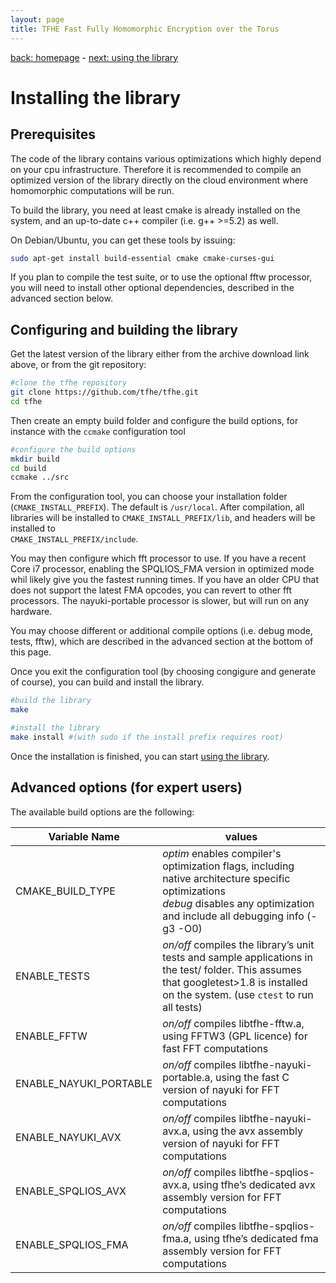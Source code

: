 ```yaml
---
layout: page
title: TFHE Fast Fully Homomorphic Encryption over the Torus
---
```

[back: homepage](index.html) -
[next: using the library](usage.html) 

# Installing the library

## Prerequisites

The code of the library contains various optimizations which highly depend on
your cpu infrastructure. Therefore it is recommended to compile an optimized 
version of the library directly on the cloud environment where homomorphic
computations will be run. 

To build the library, you need at least cmake is already installed on the
system, and an up-to-date c++ compiler (i.e. g++ >=5.2) as well.

On Debian/Ubuntu, you can get these tools by issuing:

~~~sh
sudo apt-get install build-essential cmake cmake-curses-gui
~~~

If you plan to compile the test suite, or to use the optional fftw processor,
you will need to install other optional dependencies, described in the advanced
section below. 

## Configuring and building the library

Get the latest version of the library either from the archive download link above, or from the git repository:

~~~sh
#clone the tfhe repository
git clone https://github.com/tfhe/tfhe.git
cd tfhe
~~~

Then create an empty build folder and configure the build options, for instance
with the ```ccmake``` configuration tool

~~~sh
#configure the build options
mkdir build
cd build
ccmake ../src
~~~

From the configuration tool, you can choose your installation folder
(```CMAKE_INSTALL_PREFIX```). The default is ```/usr/local```. 
After compilation, all libraries will be installed to 
```CMAKE_INSTALL_PREFIX/lib```, and headers will be installed to  
```CMAKE_INSTALL_PREFIX/include```.

You may then configure which fft processor to use. If you have a recent Core i7 
processor, enabling the SPQLIOS_FMA version in optimized mode whil likely 
give you the fastest running times. If you have an older
CPU that does not support the latest FMA opcodes, you can revert to other fft
processors. The nayuki-portable processor is slower, but will run on any
hardware.

You may choose different or additional compile options (i.e. debug mode, 
tests, fftw), which are described in the advanced section at the bottom
of this page.

Once you exit the configuration tool (by choosing congigure and generate of course),
you can build and install the library.

~~~sh
#build the library
make

#install the library
make install #(with sudo if the install prefix requires root) 
~~~

Once the installation is finished, you can start [using the library](usage.html).


## Advanced options (for expert users)

The available build options are the following:

<table>
  <thead>
    <tr>
      <th>Variable Name</th>
      <th>values</th>
    </tr>
  </thead>
  <tbody>
    <tr>
      <td>CMAKE_BUILD_TYPE</td>
      <td>
        <em>optim</em> enables compiler's optimization flags, including native 
             architecture specific optimizations<br>
        <em>debug</em> disables any optimization and include all debugging 
             info (-g3 -O0)
      </td>
    </tr>
    <tr>
      <td>ENABLE_TESTS</td>
      <td><em>on/off</em> compiles the library’s unit tests and sample applications in the test/ folder. This assumes that googletest&gt;1.8 is installed on the system. (use <code class="highlighter-rouge">ctest</code> to run all tests)</td>
    </tr>
    <tr>
      <td>ENABLE_FFTW</td>
      <td><em>on/off</em> compiles libtfhe-fftw.a, using FFTW3 (GPL licence) for fast FFT computations</td>
    </tr>
    <tr>
      <td>ENABLE_NAYUKI_PORTABLE</td>
      <td><em>on/off</em> compiles libtfhe-nayuki-portable.a, using the fast C version of nayuki for FFT computations</td>
    </tr>
    <tr>
      <td>ENABLE_NAYUKI_AVX</td>
      <td><em>on/off</em> compiles libtfhe-nayuki-avx.a, using the avx assembly version of nayuki for FFT computations</td>
    </tr>
    <tr>
      <td>ENABLE_SPQLIOS_AVX</td>
      <td><em>on/off</em> compiles libtfhe-spqlios-avx.a, using tfhe’s dedicated avx assembly version for FFT computations</td>
    </tr>
    <tr>
      <td>ENABLE_SPQLIOS_FMA</td>
      <td><em>on/off</em> compiles libtfhe-spqlios-fma.a, using tfhe’s dedicated fma assembly version for FFT computations</td>
    </tr>
  </tbody>
</table>


